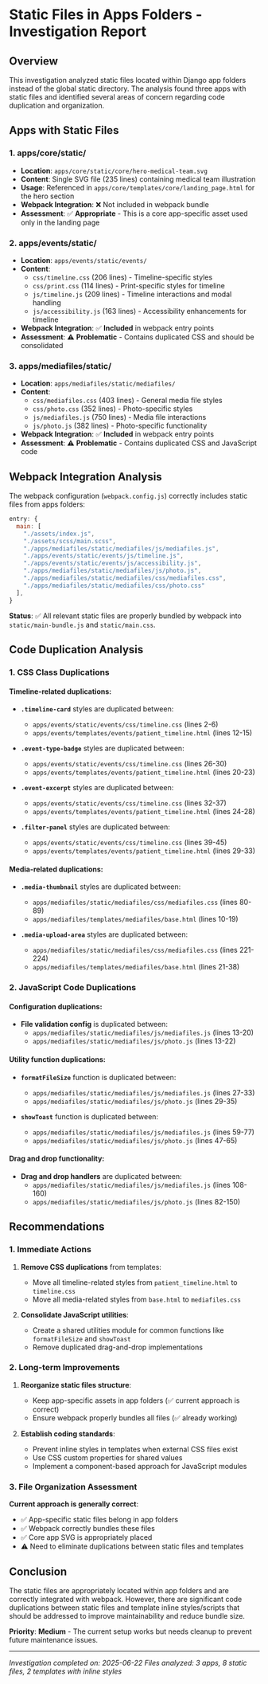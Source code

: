 # Static Files in Apps Folders - Investigation Report

## Overview

This investigation analyzed static files located within Django app folders instead of the global static directory. The analysis found three apps with static files and identified several areas of concern regarding code duplication and organization.

## Apps with Static Files

### 1. **apps/core/static/**
- **Location**: `apps/core/static/core/hero-medical-team.svg`
- **Content**: Single SVG file (235 lines) containing medical team illustration
- **Usage**: Referenced in `apps/core/templates/core/landing_page.html` for the hero section
- **Webpack Integration**: ❌ Not included in webpack bundle
- **Assessment**: ✅ **Appropriate** - This is a core app-specific asset used only in the landing page

### 2. **apps/events/static/**
- **Location**: `apps/events/static/events/`
- **Content**: 
  - `css/timeline.css` (206 lines) - Timeline-specific styles
  - `css/print.css` (114 lines) - Print-specific styles for timeline
  - `js/timeline.js` (209 lines) - Timeline interactions and modal handling
  - `js/accessibility.js` (163 lines) - Accessibility enhancements for timeline
- **Webpack Integration**: ✅ **Included** in webpack entry points
- **Assessment**: ⚠️ **Problematic** - Contains duplicated CSS and should be consolidated

### 3. **apps/mediafiles/static/**
- **Location**: `apps/mediafiles/static/mediafiles/`
- **Content**:
  - `css/mediafiles.css` (403 lines) - General media file styles
  - `css/photo.css` (352 lines) - Photo-specific styles
  - `js/mediafiles.js` (750 lines) - Media file interactions
  - `js/photo.js` (382 lines) - Photo-specific functionality
- **Webpack Integration**: ✅ **Included** in webpack entry points
- **Assessment**: ⚠️ **Problematic** - Contains duplicated CSS and JavaScript code

## Webpack Integration Analysis

The webpack configuration (`webpack.config.js`) correctly includes static files from apps folders:

```javascript
entry: {
  main: [
    "./assets/index.js", 
    "./assets/scss/main.scss",
    "./apps/mediafiles/static/mediafiles/js/mediafiles.js",
    "./apps/events/static/events/js/timeline.js",
    "./apps/events/static/events/js/accessibility.js",
    "./apps/mediafiles/static/mediafiles/js/photo.js",
    "./apps/mediafiles/static/mediafiles/css/mediafiles.css",
    "./apps/mediafiles/static/mediafiles/css/photo.css"
  ],
}
```

**Status**: ✅ All relevant static files are properly bundled by webpack into `static/main-bundle.js` and `static/main.css`.

## Code Duplication Analysis

### 1. **CSS Class Duplications**

#### Timeline-related duplications:
- **`.timeline-card`** styles are duplicated between:
  - `apps/events/static/events/css/timeline.css` (lines 2-6)
  - `apps/events/templates/events/patient_timeline.html` (lines 12-15)

- **`.event-type-badge`** styles are duplicated between:
  - `apps/events/static/events/css/timeline.css` (lines 26-30)
  - `apps/events/templates/events/patient_timeline.html` (lines 20-23)

- **`.event-excerpt`** styles are duplicated between:
  - `apps/events/static/events/css/timeline.css` (lines 32-37)
  - `apps/events/templates/events/patient_timeline.html` (lines 24-28)

- **`.filter-panel`** styles are duplicated between:
  - `apps/events/static/events/css/timeline.css` (lines 39-45)
  - `apps/events/templates/events/patient_timeline.html` (lines 29-33)

#### Media-related duplications:
- **`.media-thumbnail`** styles are duplicated between:
  - `apps/mediafiles/static/mediafiles/css/mediafiles.css` (lines 80-89)
  - `apps/mediafiles/templates/mediafiles/base.html` (lines 10-19)

- **`.media-upload-area`** styles are duplicated between:
  - `apps/mediafiles/static/mediafiles/css/mediafiles.css` (lines 221-224)
  - `apps/mediafiles/templates/mediafiles/base.html` (lines 21-38)

### 2. **JavaScript Code Duplications**

#### Configuration duplications:
- **File validation config** is duplicated between:
  - `apps/mediafiles/static/mediafiles/js/mediafiles.js` (lines 13-20)
  - `apps/mediafiles/static/mediafiles/js/photo.js` (lines 13-22)

#### Utility function duplications:
- **`formatFileSize`** function is duplicated between:
  - `apps/mediafiles/static/mediafiles/js/mediafiles.js` (lines 27-33)
  - `apps/mediafiles/static/mediafiles/js/photo.js` (lines 29-35)

- **`showToast`** function is duplicated between:
  - `apps/mediafiles/static/mediafiles/js/mediafiles.js` (lines 59-77)
  - `apps/mediafiles/static/mediafiles/js/photo.js` (lines 47-65)

#### Drag and drop functionality:
- **Drag and drop handlers** are duplicated between:
  - `apps/mediafiles/static/mediafiles/js/mediafiles.js` (lines 108-160)
  - `apps/mediafiles/static/mediafiles/js/photo.js` (lines 82-150)

## Recommendations

### 1. **Immediate Actions**

1. **Remove CSS duplications** from templates:
   - Move all timeline-related styles from `patient_timeline.html` to `timeline.css`
   - Move all media-related styles from `base.html` to `mediafiles.css`

2. **Consolidate JavaScript utilities**:
   - Create a shared utilities module for common functions like `formatFileSize` and `showToast`
   - Remove duplicated drag-and-drop implementations

### 2. **Long-term Improvements**

1. **Reorganize static files structure**:
   - Keep app-specific assets in app folders (✅ current approach is correct)
   - Ensure webpack properly bundles all files (✅ already working)

2. **Establish coding standards**:
   - Prevent inline styles in templates when external CSS files exist
   - Use CSS custom properties for shared values
   - Implement a component-based approach for JavaScript modules

### 3. **File Organization Assessment**

**Current approach is generally correct**:
- ✅ App-specific static files belong in app folders
- ✅ Webpack correctly bundles these files
- ✅ Core app SVG is appropriately placed
- ⚠️ Need to eliminate duplications between static files and templates

## Conclusion

The static files are appropriately located within app folders and are correctly integrated with webpack. However, there are significant code duplications between static files and template inline styles/scripts that should be addressed to improve maintainability and reduce bundle size.

**Priority**: **Medium** - The current setup works but needs cleanup to prevent future maintenance issues.

---

*Investigation completed on: 2025-06-22*
*Files analyzed: 3 apps, 8 static files, 2 templates with inline styles*
